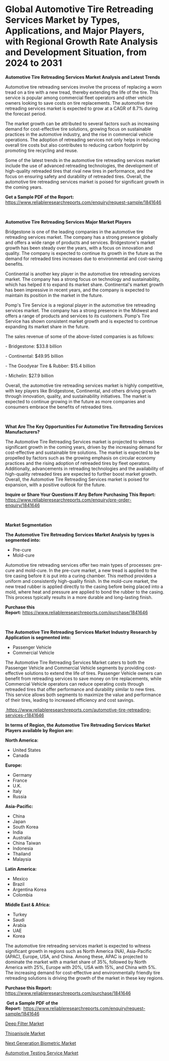 <p><h1>Global Automotive Tire Retreading Services Market by Types, Applications, and Major Players, with Regional Growth Rate Analysis and Development Situation, from 2024 to 2031</h1></p><p><strong>Automotive Tire Retreading Services Market Analysis and Latest Trends</strong></p>
<p><p>Automotive tire retreading services involve the process of replacing a worn tread on a tire with a new tread, thereby extending the life of the tire. This service is popular among commercial fleet operators and other vehicle owners looking to save costs on tire replacements. The automotive tire retreading services market is expected to grow at a CAGR of 8.7% during the forecast period.</p><p>The market growth can be attributed to several factors such as increasing demand for cost-effective tire solutions, growing focus on sustainable practices in the automotive industry, and the rise in commercial vehicle operations. The adoption of retreading services not only helps in reducing overall tire costs but also contributes to reducing carbon footprint by promoting tire recycling and reuse.</p><p>Some of the latest trends in the automotive tire retreading services market include the use of advanced retreading technologies, the development of high-quality retreaded tires that rival new tires in performance, and the focus on ensuring safety and durability of retreaded tires. Overall, the automotive tire retreading services market is poised for significant growth in the coming years.</p></p>
<p><strong>Get a Sample PDF of the Report:&nbsp;</strong> <a href="https://www.reliableresearchreports.com/enquiry/request-sample/1841646">https://www.reliableresearchreports.com/enquiry/request-sample/1841646</a></p>
<p>&nbsp;</p>
<p><strong>Automotive Tire Retreading Services Major Market Players</strong></p>
<p><p>Bridgestone is one of the leading companies in the automotive tire retreading services market. The company has a strong presence globally and offers a wide range of products and services. Bridgestone's market growth has been steady over the years, with a focus on innovation and quality. The company is expected to continue its growth in the future as the demand for retreaded tires increases due to environmental and cost-saving benefits.</p><p>Continental is another key player in the automotive tire retreading services market. The company has a strong focus on technology and sustainability, which has helped it to expand its market share. Continental's market growth has been impressive in recent years, and the company is expected to maintain its position in the market in the future.</p><p>Pomp's Tire Service is a regional player in the automotive tire retreading services market. The company has a strong presence in the Midwest and offers a range of products and services to its customers. Pomp's Tire Service has shown consistent market growth and is expected to continue expanding its market share in the future.</p><p>The sales revenue of some of the above-listed companies is as follows:</p><p>- Bridgestone: $33.8 billion</p><p>- Continental: $49.95 billion</p><p>- The Goodyear Tire & Rubber: $15.4 billion</p><p>- Michelin: $27.9 billion</p><p>Overall, the automotive tire retreading services market is highly competitive, with key players like Bridgestone, Continental, and others driving growth through innovation, quality, and sustainability initiatives. The market is expected to continue growing in the future as more companies and consumers embrace the benefits of retreaded tires.</p></p>
<p>&nbsp;</p>
<p><strong>What Are The Key Opportunities For Automotive Tire Retreading Services Manufacturers?</strong></p>
<p><p>The Automotive Tire Retreading Services market is projected to witness significant growth in the coming years, driven by the increasing demand for cost-effective and sustainable tire solutions. The market is expected to be propelled by factors such as the growing emphasis on circular economy practices and the rising adoption of retreaded tires by fleet operators. Additionally, advancements in retreading technologies and the availability of high-quality retreaded tires are expected to further boost market growth. Overall, the Automotive Tire Retreading Services market is poised for expansion, with a positive outlook for the future.</p></p>
<p><strong>Inquire or Share Your Questions If Any Before Purchasing This Report:</strong> <a href="https://www.reliableresearchreports.com/enquiry/pre-order-enquiry/1841646">https://www.reliableresearchreports.com/enquiry/pre-order-enquiry/1841646</a></p>
<p>&nbsp;</p>
<p><strong>Market Segmentation</strong></p>
<p><strong>The Automotive Tire Retreading Services Market Analysis by types is segmented into:</strong></p>
<p><ul><li>Pre-cure</li><li>Mold-cure</li></ul></p>
<p><p>Automotive tire retreading services offer two main types of processes: pre-cure and mold-cure. In the pre-cure market, a new tread is applied to the tire casing before it is put into a curing chamber. This method provides a uniform and consistently high-quality finish. In the mold-cure market, the new tread rubber is applied directly to the casing before being placed into a mold, where heat and pressure are applied to bond the rubber to the casing. This process typically results in a more durable and long-lasting finish.</p></p>
<p><strong>Purchase this Report:&nbsp;</strong><a href="https://www.reliableresearchreports.com/purchase/1841646">https://www.reliableresearchreports.com/purchase/1841646</a></p>
<p>&nbsp;</p>
<p><strong>The Automotive Tire Retreading Services Market Industry Research by Application is segmented into:</strong></p>
<p><ul><li>Passenger Vehicle</li><li>Commercial Vehicle</li></ul></p>
<p><p>The Automotive Tire Retreading Services Market caters to both the Passenger Vehicle and Commercial Vehicle segments by providing cost-effective solutions to extend the life of tires. Passenger Vehicle owners can benefit from retreading services to save money on tire replacements, while Commercial Vehicle operators can reduce operating costs through retreaded tires that offer performance and durability similar to new tires. This service allows both segments to maximize the value and performance of their tires, leading to increased efficiency and cost savings.</p></p>
<p><a href="https://www.reliableresearchreports.com/automotive-tire-retreading-services-r1841646">&nbsp;https://www.reliableresearchreports.com/automotive-tire-retreading-services-r1841646</a></p>
<p><strong>In terms of Region, the Automotive Tire Retreading Services Market Players available by Region are:</strong></p>
<p>
    <p> <strong> North America: </strong>
        <ul>
            <li>United States</li>
            <li>Canada</li>
        </ul>
        </p> 
    <p> <strong> Europe: </strong>
        <ul>
            <li>Germany</li>
            <li>France</li>
            <li>U.K.</li>
            <li>Italy</li>
            <li>Russia</li>
        </ul>
        </p> 
    <p> <strong> Asia-Pacific: </strong>
        <ul>
            <li>China</li>
            <li>Japan</li>
            <li>South Korea</li>
            <li>India</li>
            <li>Australia</li>
            <li>China Taiwan</li>
            <li>Indonesia</li>
            <li>Thailand</li>
            <li>Malaysia</li>
        </ul>
        </p> 
    <p> <strong> Latin America: </strong>
        <ul>
            <li>Mexico</li>
            <li>Brazil</li>
            <li>Argentina Korea</li>
            <li>Colombia</li>
        </ul>
        </p> 
    <p> <strong> Middle East & Africa: </strong>
        <ul>
            <li>Turkey</li>
            <li>Saudi</li>
            <li>Arabia</li>
            <li>UAE</li>
            <li>Korea</li>
        </ul>
    </p>
    </p>
<p><p>The automotive tire retreading services market is expected to witness significant growth in regions such as North America (NA), Asia-Pacific (APAC), Europe, USA, and China. Among these, APAC is projected to dominate the market with a market share of 35%, followed by North America with 25%, Europe with 20%, USA with 15%, and China with 5%. The increasing demand for cost-effective and environmentally friendly tire retreading solutions is driving the growth of the market in these key regions.</p></p>
<p><strong>Purchase this Report: </strong><a href="https://www.reliableresearchreports.com/purchase/1841646">https://www.reliableresearchreports.com/purchase/1841646</a></p>
<p>&nbsp;<strong>Get a Sample PDF of the Report:&nbsp;&nbsp;</strong><a href="https://www.reliableresearchreports.com/enquiry/request-sample/1841646">https://www.reliableresearchreports.com/enquiry/request-sample/1841646</a></p>
<p><strong></strong></p>
<p><p><a href="https://www.linkedin.com/pulse/deep-filter-market-size-reveals-best-marketing-channels-hju8e?trackingId=keAxjI3rhCzOxJc9YeRm%2Fw%3D%3D">Deep Filter Market</a></p><p><a href="https://www.linkedin.com/pulse/thioanisole-market-furnish-information-size-share-dynamics-azqif">Thioanisole Market</a></p><p><a href="https://github.com/kosella/Market-Research-Report-List-3/blob/main/next-generation-biometric-market.md">Next Generation Biometric Market</a></p><p><a href="https://github.com/kufem1/Market-Research-Report-List-2/blob/main/automotive-testing-service-market.md">Automotive Testing Service Market</a></p></p>